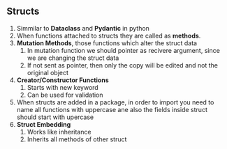 ## Structs

1. Simmilar to **Dataclass** and **Pydantic** in python
2. When functions attached to structs they are called as **methods**.
3. **Mutation Methods**, those functions which alter the struct data
    1. In mutation function we should pointer as recivere argument, since we are changing the struct data
    2. If not sent as pointer, then only the copy will be edited and not the original object
4. **Creator/Constructor Functions**
    1. Starts with new keyword
    2. Can be used for validation
5. When structs are added in a package, in order to import you need to name all functions with uppercase ane also the fields inside struct should start with upercase
6. **Struct Embedding**
    1. Works like inheritance
    2. Inherits all methods of other struct